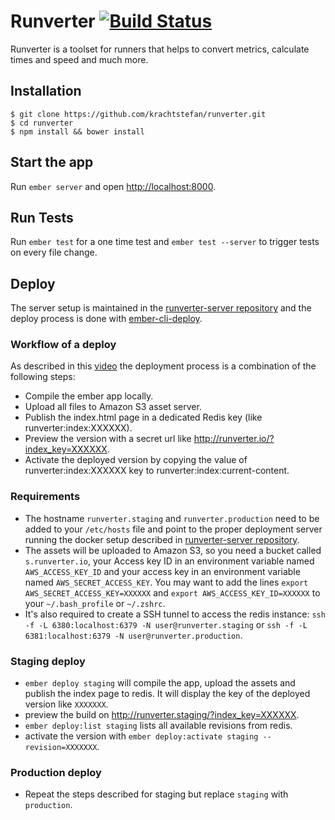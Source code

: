 # Runverter [![Build Status](https://travis-ci.org/krachtstefan/runverter.svg?branch=master)](https://travis-ci.org/krachtstefan/runverter)

Runverter is a toolset for runners that helps to convert metrics, calculate times and speed and much more.

## Installation

```
$ git clone https://github.com/krachtstefan/runverter.git
$ cd runverter
$ npm install && bower install
```

## Start the app

Run `ember server` and open [http://localhost:8000](http://localhost:8000).

## Run Tests

Run `ember test` for a one time test and `ember test --server` to trigger tests on every file change.

## Deploy

The server setup is maintained in the [runverter-server repository](https://github.com/krachtstefan/runverter-server) and the deploy process is done with [ember-cli-deploy](https://github.com/ember-cli/ember-cli-deploy).

### Workflow of a deploy

As described in this [video](https://youtu.be/MT0LKcVh6Rw) the deployment process is a combination of the following steps:

- Compile the ember app locally.
- Upload all files to Amazon S3 asset server.
- Publish the index.html page in a dedicated Redis key (like runverter:index:XXXXXX).
- Preview the version with a secret url like http://runverter.io/?index_key=XXXXXX.
- Activate the deployed version by copying the value of runverter:index:XXXXXX key to runverter:index:current-content.

### Requirements

- The hostname ```runverter.staging``` and ```runverter.production``` need to be added to your ```/etc/hosts``` file and point to the proper deployment server running the docker setup described in [runverter-server repository](https://github.com/krachtstefan/runverter-server).
- The assets will be uploaded to Amazon S3, so you need a bucket called ```s.runverter.io```, your Access key ID in an environment variable named ```AWS_ACCESS_KEY_ID``` and your access key in an environment variable named ```AWS_SECRET_ACCESS_KEY```. You may want to add the lines ```export AWS_SECRET_ACCESS_KEY=XXXXXX``` and ```export AWS_ACCESS_KEY_ID=XXXXXX``` to your ```~/.bash_profile``` or ```~/.zshrc```.
- It's also required to create a SSH tunnel to access the redis instance: ```ssh -f -L 6380:localhost:6379 -N user@runverter.staging``` or ```ssh -f -L 6381:localhost:6379 -N user@runverter.production```.

### Staging deploy
- ```ember deploy staging``` will compile the app, upload the assets and publish the index page to redis. It will display the key of the deployed version like ```XXXXXXX```.
- preview the build on http://runverter.staging/?index_key=XXXXXX.
- ```ember deploy:list staging``` lists all available revisions from redis.
- activate the version with ```ember deploy:activate staging --revision=XXXXXXX```.

### Production deploy
- Repeat the steps described for staging but replace ```staging``` with ```production```.
